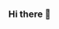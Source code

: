 ### Hi there 👋

<!--
**stoneAG/stoneAG** is a ✨ _special_ ✨ repository because its `README.md` (this file) appears on your GitHub profile.

Here are some ideas to get you started:

- 🔭 I’m currently working on ... backend developer
- 🌱 I’m currently learning ... spring boot
- 💬 Ask me about ... python and deep learning
- 📫 How to reach me: ... tmxstone@google.com
- ⚡ Fun fact: ... Array Destructuring- Multiple variable.
-->
